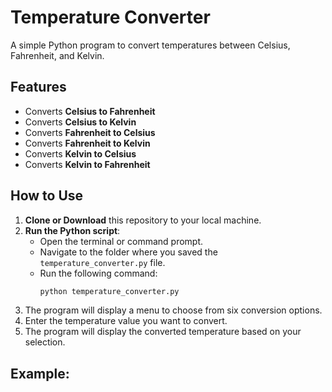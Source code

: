 # Temperature Converter

A simple Python program to convert temperatures between Celsius, Fahrenheit, and Kelvin.

## Features
- Converts **Celsius to Fahrenheit**
- Converts **Celsius to Kelvin**
- Converts **Fahrenheit to Celsius**
- Converts **Fahrenheit to Kelvin**
- Converts **Kelvin to Celsius**
- Converts **Kelvin to Fahrenheit**

## How to Use

1. **Clone or Download** this repository to your local machine.
2. **Run the Python script**:
   - Open the terminal or command prompt.
   - Navigate to the folder where you saved the `temperature_converter.py` file.
   - Run the following command:
     ```bash
     python temperature_converter.py
     ```
3. The program will display a menu to choose from six conversion options.
4. Enter the temperature value you want to convert.
5. The program will display the converted temperature based on your selection.

## Example:

